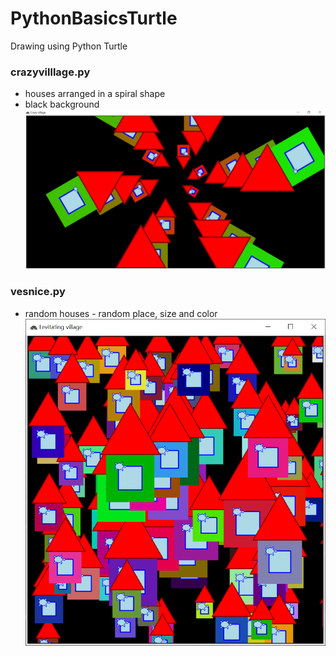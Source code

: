 # PythonBasicsTurtle
Drawing using Python Turtle

### crazyvilllage.py
- houses arranged in a spiral shape
- black background
![Village drawing by turtle](https://github.com/hrosicka/PythonBasicsTurtle/blob/master/doc/CrazyVillage.png)

### vesnice.py
- random houses - random place, size and color
![Village drawing by turtle](https://github.com/hrosicka/PythonBasicsTurtle/blob/master/doc/LevitatingVillage.png)
